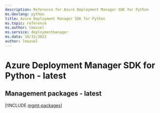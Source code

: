 ```yaml
---
description: Reference for Azure Deployment Manager SDK for Python
ms.devlang: python
title: Azure Deployment Manager SDK for Python
ms.topic: reference
ms.author: lmazuel
ms.service: deploymentmanager
ms.data: 10/31/2022
author: lmazuel
---
```

# Azure Deployment Manager SDK for Python - latest

## Management packages - latest
[!INCLUDE [mgmt-packages](deployment-manager-mgmt-index.md)]